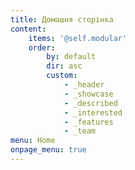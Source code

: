 ```yaml
---
title: Домашня сторінка
content:
    items: '@self.modular'
    order:
        by: default
        dir: asc
        custom:
            - _header
            - _showcase
            - _described
            - _interested
            - _features
            - _team
menu: Home
onpage_menu: true
---
```


